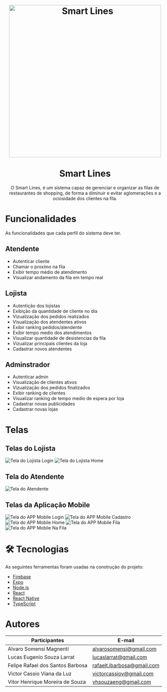 <h1 align="center">
<br>
  <img src="https://user-images.githubusercontent.com/50224013/115796056-7b64c680-a3a7-11eb-8144-501ca2c3d85c.png" alt="Smart Lines" width="480">
<br>
<br>
Smart Lines
</h1>

<p align="center">O Smart Lines, é um sistema capaz de gerenciar e organizar as filas de restaurantes de shopping, de forma a diminuir e evitar aglomerações e a ociosidade dos clientes na fila. </p>

<h1 >Funcionalidades</h1>
<p> As funcionalidades que cada perfil do sistema deve ter.</p>

<h2 >Atendente</h2>
<ul>
<li>Autenticar cliente</li>
<li>Chamar o proximo na fila</li>
<li>Exibir tempo médio de atendimento</li>
<li>Visualizar andamento da fila em tempo real</li>
</ul>
<p></p>
<h2 >Lojista</h2>
<ul>
<li>Autentição dos lojistas</li>
<li>Exibição da quantidade de cliente no dia</li>
<li>Vizualização dos pedidos realizados</li>
<li>Visualização dos atendentes ativos</li>
<li>Exibir ranking pedidos/atendente</li>
<li>Exibir tempo medio dos atendimentos</li>
<li>Visualizar quantidade de desistencias da fila</li>
<li>Vizualizar principais clientes da loja</li>
<li>Cadastrar novos atendentes</li>
</ul>
<p></p>
<h2 >Adminstrador</h2>
<ul>
<li>Autenticar admin</li>
<li>Visualização de clientes ativos</li>
<li>Vizualização dos pedidos finalizados</li>
<li>Exibir ranking de clientes</li>
<li>Visualizar ranking de tempo medio de espera por loja</li>
<li>Cadastrar novas publicidades</li>
<li>Cadastrar novas lojas</li>
</ul>
<p></p>

<h1 >Telas</h1>
<h2 >Telas do Lojista</h2>
<div display="inline-block">
  <img src="https://user-images.githubusercontent.com/50224013/116625021-56c89b80-a91f-11eb-8df1-84dfabf0e271.png" alt="Tela do Lojista Login">
  <img src="https://user-images.githubusercontent.com/50224013/116625033-5af4b900-a91f-11eb-93fd-1890595be08e.png" alt="Tela do Lojista Home">
  </div>
<h2 >Tela do Atendente</h2>
<div display="inline-block">
  <img src="https://user-images.githubusercontent.com/50224013/116625199-a0b18180-a91f-11eb-895b-af8865b8d319.png" alt="Tela do Atendente">
  </div>
<h2 >Telas da Aplicação Mobile</h2>
<div display="inline-block">
  <img src="https://user-images.githubusercontent.com/50224013/116625384-e9693a80-a91f-11eb-81fa-380777b044ee.png" alt="Tela do APP Mobile Login">
  <img src="https://user-images.githubusercontent.com/50224013/116625391-ec642b00-a91f-11eb-89c3-e601f9581378.png" alt="Tela do APP Mobile Cadastro">
  <img src="https://user-images.githubusercontent.com/50224013/116625407-f2f2a280-a91f-11eb-8de9-ce4697cce316.png" alt="Tela do APP Mobile Home">
  <img src="https://user-images.githubusercontent.com/50224013/116625421-f84fed00-a91f-11eb-844d-f568e2c2fc13.png" alt="Tela do APP Mobile Fila">
  <img src="https://user-images.githubusercontent.com/50224013/116625430-fb4add80-a91f-11eb-859a-807927ecb4dd.png" alt="Tela do APP Mobile Na Fila"> 
</div>
</div>

<h1>🛠 Tecnologias</h1>
<p></p>
As seguintes ferramentas foram usadas na construção do projeto:

- [Firebase](https://firebase.google.com/?hl=pt-br)
- [Expo](https://expo.io/)
- [Node.js](https://nodejs.org/en/)
- [React](https://pt-br.reactjs.org/)
- [React Native](https://reactnative.dev/)
- [TypeScript](https://www.typescriptlang.org/)

<h1 >Autores</h1>
<p></p>
<table>
<thead>
<tr>
<th>Participantes</th>
<th>E-mail</th>
</tr>
</thead>
<tbody>
<tr>
<td>Alvaro Somensi Magnenti</td>
<td><a href="mailto:alvarosomensi@gmail.com">alvarosomensi@gmail.com</a></td>
</tr>
<tr>
<td>Lucas Eugenio Souza Larrat</td>
<td><a href="mailto:lucaslarrat@gmail.com">lucaslarrat@gmail.com</a></td>
</tr>
<tr>
<td>Felipe Rafael dos Santos Barbosa</td>
<td><a href="mailto:rafaelt.ibarbosa@gmail.com">rafaelt.ibarbosa@gmail.com</a></td>
</tr>
<tr>
<td>Victor Cassio Viana da Luz</td>
<td><a href="mailto:victorcassiov@gmail.com">victorcassiov@gmail.com</a></td>
</tr>
<tr>
<td>Vitor Henrique Moreira de Souza</td>
<td><a href="mailto:vhsouzaeng@gmail.com">vhsouzaeng@gmail.com</a></td>
</tr>
</tbody>
</table>
